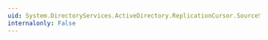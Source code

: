 ```yaml
---
uid: System.DirectoryServices.ActiveDirectory.ReplicationCursor.SourceServer
internalonly: False
---
```

